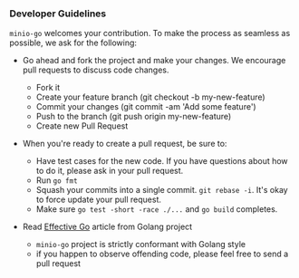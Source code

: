 
###  Developer Guidelines

``minio-go`` welcomes your contribution. To make the process as seamless as possible, we ask for the following:

* Go ahead and fork the project and make your changes. We encourage pull requests to discuss code changes.
    - Fork it
    - Create your feature branch (git checkout -b my-new-feature)
    - Commit your changes (git commit -am 'Add some feature')
    - Push to the branch (git push origin my-new-feature)
    - Create new Pull Request

* When you're ready to create a pull request, be sure to:
    - Have test cases for the new code. If you have questions about how to do it, please ask in your pull request.
    - Run `go fmt`
    - Squash your commits into a single commit. `git rebase -i`. It's okay to force update your pull request.
    - Make sure `go test -short -race ./...` and `go build` completes.

* Read [Effective Go](https://github.com/golang/go/wiki/CodeReviewComments) article from Golang project
    - `minio-go` project is strictly conformant with Golang style
    - if you happen to observe offending code, please feel free to send a pull request

